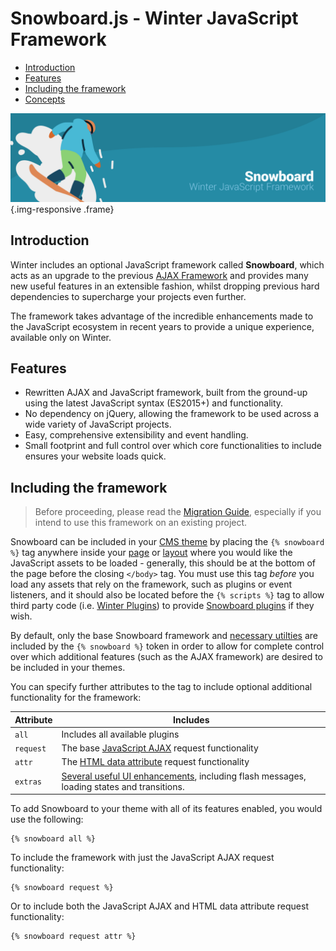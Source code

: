 # Snowboard.js - Winter JavaScript Framework

- [Introduction](#introduction)
- [Features](#features)
- [Including the framework](#framework-script)
- [Concepts](#concepts)

![image](https://github.com/wintercms/docs/blob/main/images/header-snowboard.png?raw=true) {.img-responsive .frame}

<a name="introduction"></a>
## Introduction

Winter includes an optional JavaScript framework called **Snowboard**, which acts as an upgrade to the previous [AJAX Framework](../ajax/introduction) and provides many new useful features in an extensible fashion, whilst dropping previous hard dependencies to supercharge your projects even further.

The framework takes advantage of the incredible enhancements made to the JavaScript ecosystem in recent years to provide a unique experience, available only on Winter.

<a name="features"></a>
## Features

- Rewritten AJAX and JavaScript framework, built from the ground-up using the latest JavaScript syntax (ES2015+) and functionality.
- No dependency on jQuery, allowing the framework to be used across a wide variety of JavaScript projects.
- Easy, comprehensive extensibility and event handling.
- Small footprint and full control over which core functionalities to include ensures your website loads quick.

<a name="framework-script"></a>
## Including the framework

> Before proceeding, please read the [Migration Guide](../snowboard/migration-guide), especially if you intend to use this framework on an existing project.

Snowboard can be included in your [CMS theme](../cms/themes) by placing the `{% snowboard %}` tag anywhere inside your [page](../cms/pages) or [layout](../cms/layouts) where you would like the JavaScript assets to be loaded - generally, this should be at the bottom of the page before the closing `</body>` tag. You must use this tag *before* you load any assets that rely on the framework, such as plugins or event listeners, and it should also be located before the `{% scripts %}` tag to allow third party code (i.e. [Winter Plugins](../plugin/registration#Introduction)) to provide [Snowboard plugins](plugin-development) if they wish.

By default, only the base Snowboard framework and [necessary utilties](../snowboard/utilities) are included by the `{% snowboard %}` token in order to allow for complete control over which additional features (such as the AJAX framework) are desired to be included in your themes.

You can specify further attributes to the tag to include optional additional functionality for the framework:

Attribute | Includes
--------- | --------
`all` | Includes all available plugins
`request` | The base [JavaScript AJAX](../snowboard/request) request functionality
`attr` | The [HTML data attribute](../snowboard/data-attributes) request functionality
`extras` | [Several useful UI enhancements](../snowboard/extras), including flash messages, loading states and transitions.

To add Snowboard to your theme with all of its features enabled, you would use the following:

```twig
{% snowboard all %}
```

To include the framework with just the JavaScript AJAX request functionality:

```twig
{% snowboard request %}
```

Or to include both the JavaScript AJAX and HTML data attribute request functionality:

```twig
{% snowboard request attr %}
```
